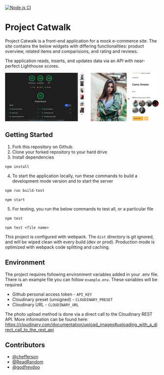 [![Node.js CI](https://github.com/rfp53-fec2-cyborg/catwalk/actions/workflows/node.js.yml/badge.svg)](https://github.com/rfp53-fec2-cyborg/catwalk/actions/workflows/node.js.yml)
# Project Catwalk
Project Catwalk is a front-end application for a mock e-commerce site. The site contains the below widgets with differing functionalities: product overview, related items and comparisions, and rating and reviews.

The application reads, inserts, and updates data via an API with near-perfect Lighthouse scores. 

![Image of Lighthouse Score](https://github.com/godfreydoo/catwalk/blob/55cc2d7c06ef6b9c3e32cdc941419f1656af2718/client/src/assets/lighthouse-scores.png)

## Getting Started
1. Fork this repository on Github.
2. Clone your forked repository to your hard drive
3. Install dependencies
```
npm install
```
4. To start the application locally, run these commands to build a development mode version and to start the server
```
npm run build-test
```
```
npm start
```
5. For testing, you run the below commands to test all, or a particular file
```
npm test
```
```
npm test <file name>
```

This project is configured with webpack. The `dist` directory is git ignored, and will be wiped clean with every build (dev or prod). Production mode is optimized with webpack code splitting and caching.

## Environment
The project requires following environment variables added in your .env file. There is an example file you can follow `example.env`. These variables will be required
* Github personal access token - `API_KEY`
* Cloudinary preset (unsigned) - `CLOUDINARY_PRESET`
* Cloudinary URL - `CLOUDINARY_URL`

The photo upload method is done via a direct call to the Cloudinary REST API. More information can be found here: https://cloudinary.com/documentation/upload_images#uploading_with_a_direct_call_to_the_rest_api

## Contributors
- [@chefferson](https://github.com/chefferson)
- [@ReadRandom](https://github.com/ReadRandom)
- [@godfreydoo](https://github.com/godfreydoo)
